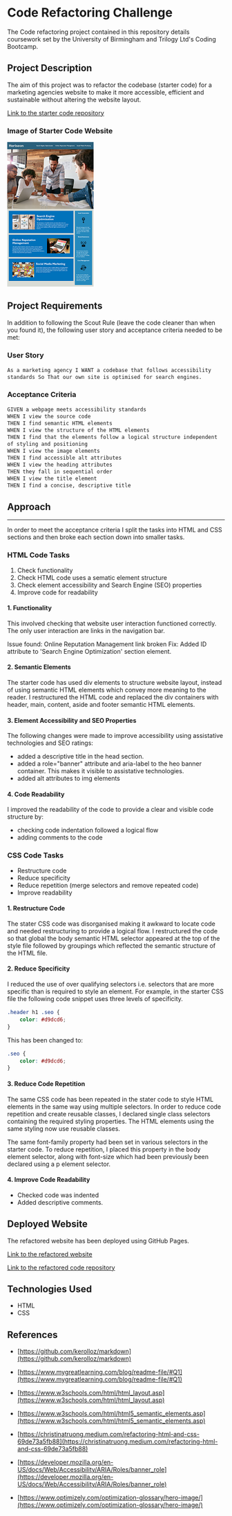 # Code Refactoring Challenge

The Code refactoring project contained in this repository details coursework set by the University of Birmingham and Trilogy Ltd's Coding Bootcamp. 


## Project Description

The aim of this project  was to refactor the codebase (starter code) for a marketing agencies website to make it more accessible, efficient and sustainable without altering the website layout. 

<a href="https://github.com/coding-boot-camp/urban-octo-telegram.git"> Link to the starter code repository</a>


### Image of Starter Code Website

![](assets/images/Startercode-Website2.png)



## Project Requirements


In addition to following the Scout Rule (leave the code cleaner than when you found it), the following user story and acceptance criteria  needed to be met:

### User Story
```
As a marketing agency I WANT a codebase that follows accessibility
standards So That our own site is optimised for search engines.
```


### Acceptance Criteria
```
GIVEN a webpage meets accessibility standards
WHEN I view the source code
THEN I find semantic HTML elements
WHEN I view the structure of the HTML elements
THEN I find that the elements follow a logical structure independent of styling and positioning
WHEN I view the image elements
THEN I find accessible alt attributes
WHEN I view the heading attributes
THEN they fall in sequential order
WHEN I view the title element
THEN I find a concise, descriptive title

```



## Approach 
---
In order to meet the acceptance criteria I split the tasks into HTML and CSS sections and then broke each section down into smaller tasks.

### HTML Code Tasks

1. Check functionality
1. Check HTML code uses a sematic element structure
1. Check element accessibility and Search Engine (SEO) properties
1. Improve code for readability 

#### 1. Functionality
This involved checking that website user interaction functioned correctly. The only user interaction are links in the navigation bar.

Issue found: Online Reputation Management link broken Fix: Added ID attribute to 'Search Engine Optimization' section element.

#### 2. Semantic Elements
The starter code has used div elements to structure website layout, instead of using semantic HTML elements which convey more meaning to the reader.  I restructured the HTML code and replaced the div containers with header, main, content, aside and footer semantic HTML elements.

#### 3. Element Accessibility and SEO Properties

The following changes were made to improve accessibility using assistative technologies and SEO ratings:

- added a descriptive title in the head section.
- added a role="banner" attribute and aria-label to the heo banner container. This makes it visible to assistative technologies.
- added alt attributes to img elements

#### 4. Code Readability
I improved the readability of the code to provide a clear and visible code structure by:

- checking code indentation followed a logical flow
- adding comments to the code

### CSS Code Tasks
- Restructure code
- Reduce specificity
- Reduce repetition (merge selectors and remove repeated code)
- Improve readability

#### 1. Restructure Code

The stater CSS code was disorganised making it   awkward to locate code and needed restructuring to provide a logical flow. I  restructured the code so that global the body semantic HTML selector appeared at the top of the style file followed by groupings which reflected the semantic structure of the HTML file.

#### 2. Reduce Specificity

I reduced the use of over qualifying selectors i.e. selectors that are more specific than is required to style an element.  For example, in the starter CSS file the following code snippet uses three levels of specificity.

```CSS
.header h1 .seo {
    color: #d9dcd6;
}

```
This has been changed to:

```CSS
.seo {
    color: #d9dcd6;
}

```
#### 3. Reduce Code Repetition

The same CSS code has been repeated in the stater code to style HTML elements in the same way using multiple  selectors.  In order to reduce code repetition and create reusable classes, I declared single class selectors containing the required styling properties.  The HTML elements using the same styling now use reusable classes. 

The same font-family property had been set in various selectors in the starter code. To reduce repetition, I placed this property in the body element selector, along with font-size which had been previously been declared using a p element selector.

#### 4. Improve Code Readability 

- Checked code was indented
- Added descriptive comments. 

## Deployed Website

The refactored website has been deployed using GitHub Pages.

<a href="https://beanalini.github.io/UBHM-Code-Refactor/"> Link to the refactored website</a>

<a href="https://github.com/Beanalini/UBHM-Code-Refactor"> Link to the refactored code repository</a>

## Technologies Used

- HTML
- CSS


## References

* [https://github.com/kerolloz/markdown](https://github.com/kerolloz/markdown)

* [https://www.mygreatlearning.com/blog/readme-file/#Q1](https://www.mygreatlearning.com/blog/readme-file/#Q1)

* [https://www.w3schools.com/html/html_layout.asp](https://www.w3schools.com/html/html_layout.asp)
* [https://www.w3schools.com/html/html5_semantic_elements.asp](https://www.w3schools.com/html/html5_semantic_elements.asp)
* [https://christinatruong.medium.com/refactoring-html-and-css-69de73a5fb88](https://christinatruong.medium.com/refactoring-html-and-css-69de73a5fb88)
* [https://developer.mozilla.org/en-US/docs/Web/Accessibility/ARIA/Roles/banner_role](https://developer.mozilla.org/en-US/docs/Web/Accessibility/ARIA/Roles/banner_role)
* [https://www.optimizely.com/optimization-glossary/hero-image/](https://www.optimizely.com/optimization-glossary/hero-image/)






